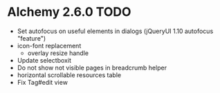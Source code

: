 # Alchemy 2.6.0 TODO

* Set autofocus on useful elements in dialogs (jQueryUI 1.10 autofocus "feature")
* icon-font replacement
  * overlay resize handle
* Update selectboxit
* Do not show not visible pages in breadcrumb helper
* horizontal scrollable resources table
* Fix Tag#edit view
